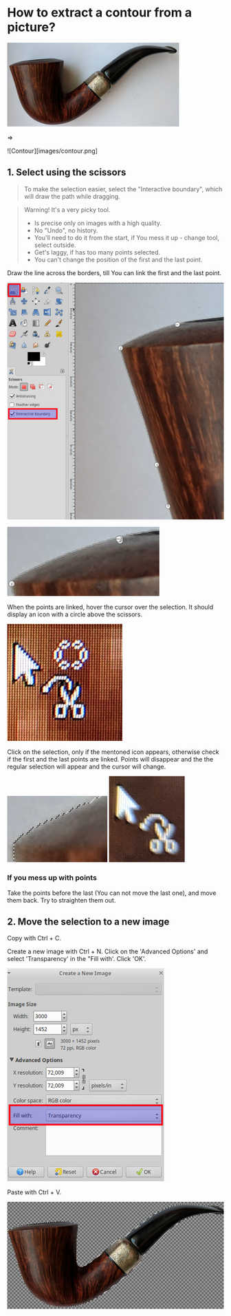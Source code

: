 # How to extract a contour from a picture?

![The original picture](images/orig-400x.jpg)

=> 

![Contour][images/contour.png]

## 1. Select using the scissors

> To make the selection easier, select the "Interactive boundary", which will draw the path while dragging.

> Warning! It's a very picky tool. 
> * Is precise only on images with a high quality.
> * No "Undo", no history. 
> * You'll need to do it from the start, if You mess it up - change tool, select outside.
> * Get's laggy, if has too many points selected.
> * You can't change the position of the first and the last point.

Draw the line across the borders, till You can link the first and the last point.

![cut-out-with-scissors](images/cut-out-with-scissors/scissors.png)

![Link points](images/cut-out-with-scissors/link-points.png)

When the points are linked, hover the cursor over the selection. It should display an icon with a circle above the scissors.

![cut-out-with-scissors/conver-scissor-sel-to-regular-sel.png](images/cut-out-with-scissors/convert-scissor-sel-to-regular-sel.png)


Click on the selection, only if the mentoned icon appears, otherwise check if the first and the last points are linked.
Points will disappear and the the regular selection will appear and the cursor will change.

![Regular selection](images/cut-out-with-scissors/regular-selection.png)
![Regular selection scissor icon](images/cut-out-with-scissors/regular-selection-scissor-icon.png)

### If you mess up with points

Take the points before the last (You can not move the last one), and move them back. Try to straighten them out.

## 2. Move the selection to a new image

Copy with Ctrl + C.

Create a new image with Ctrl + N. Click on the 'Advanced Options' and select 'Transparency' in the "Fill with'. Click 'OK'.

![Create a new image with transparent bg](images/cut-out-with-scissors/create-new-img-with-transparency.png)


Paste with Ctrl + V.

![Extracted object](images/cut-out-with-scissors/extracted-object.png)